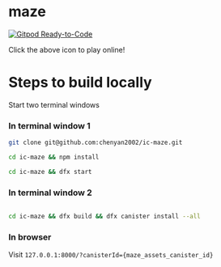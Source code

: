 # maze

[![Gitpod Ready-to-Code](https://img.shields.io/badge/Gitpod-Ready--to--Code-blue?logo=gitpod)](https://gitpod.io/#https://github.com/chenyan2002/ic-maze)

Click the above icon to play online!

# Steps to build locally

Start two terminal windows

### In terminal window 1
```bash
git clone git@github.com:chenyan2002/ic-maze.git

cd ic-maze && npm install

cd ic-maze && dfx start

```

### In terminal window 2

```bash

cd ic-maze && dfx build && dfx canister install --all

```

### In browser
Visit `127.0.0.1:8000/?canisterId={maze_assets_canister_id}`
